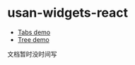 # usan-widgets-react

+ [Tabs demo](http://usannwork.applinzi.com/widgets/#/tabs?_k=73jciu)
+ [Tree demo](http://usannwork.applinzi.com/widgets/#/tree?_k=v8yr47)

文档暂时没时间写
